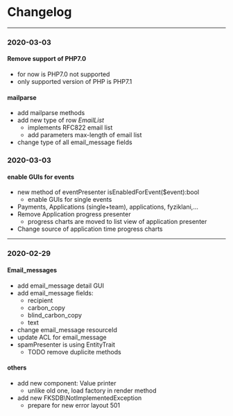 # Changelog
----
### 2020-03-03
#### Remove support of PHP7.0
  * for now is PHP7.0 not supported
  * only supported version of PHP is PHP7.1
#### mailparse
  * add mailparse methods
  * add new type of row _EmailList_
    * implements RFC822 email list
    * add parameters max-length of email list
  * change type of all email_message fields
### 2020-03-03
#### enable GUIs for events
  * new method of eventPresenter isEnabledForEvent($event):bool
    * enable GUIs for single events
  * Payments, Applications (single+team), applications, fyziklani,...
  * Remove Application progress presenter
    * progress charts are moved to list view of application presenter
  * Change source of application time progress charts
----
### 2020-02-29
#### Email_messages
  * add email_message detail GUI
  * add email_message fields:
    * recipient
    * carbon_copy
    * blind_carbon_copy
    * text
  * change email_message resourceId
  * update ACL for email_message
  * spamPresenter is using EntityTrait
    * TODO remove duplicite methods

#### others
  * add new component: Value printer
    * unlike old one, load factory in render method
  * add new FKSDB\NotImplementedException
    * prepare for new error layout 501 
